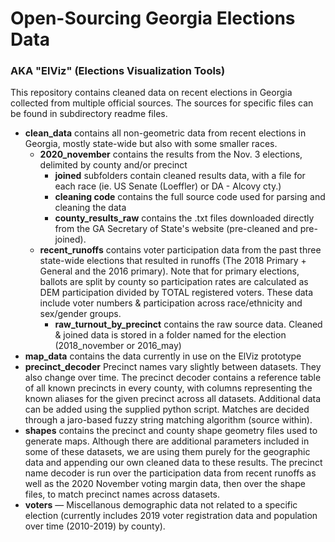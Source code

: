 # Open-Sourcing Georgia Elections Data
### AKA "ElViz" (Elections Visualization Tools)

This repository contains cleaned data on recent elections in Georgia collected from multiple official sources. The sources for specific files can be found in subdirectory readme files.


- **clean_data** contains all non-geometric data from recent elections in Georgia, mostly state-wide but also with some smaller races.
    - **2020_november** contains the results from the Nov. 3 elections, delimited by county and/or precinct 
        - **joined** subfolders contain cleaned results data, with a file for each race (ie. US Senate (Loeffler) or DA - Alcovy cty.)
        - **cleaning code** contains the full source code used for parsing and cleaning the data
        - **county_results_raw** contains the .txt files downloaded directly from the GA Secretary of State's website (pre-cleaned and pre-joined).
    - **recent_runoffs** contains voter participation data from the past three state-wide elections that resulted in runoffs (The 2018 Primary + General and the 2016 primary). Note that for primary elections, ballots are split by county so participation rates are calculated as DEM participation divided by TOTAL registered voters. These data include voter numbers & participation across race/ethnicity and sex/gender groups. 
        - **raw_turnout_by_precinct** contains the raw source data. Cleaned & joined data is stored in a folder named for the election (2018_november or 2016_may)
- **map_data** contains the data currently in use on the ElViz prototype
- **precinct_decoder** Precinct names vary slightly between datasets. They also change over time. The precinct decoder contains a reference table of all known precincts in every county, with columns representing the known aliases for the given precinct across all datasets. Additional data can be added using the supplied python script. Matches are decided through a jaro-based fuzzy string matching algorithm (source within).
- **shapes** contains the precinct and county shape geometry files used to generate maps. Although there are additional parameters included in some of these datasets, we are using them purely for the geographic data and appending our own cleaned data to these results. The precinct name decoder is run over the participation data from recent runoffs as well as the 2020 November voting margin data, then over the shape files, to match precinct names across datasets. 
- **voters** — Miscellanous demographic data not related to a specific election (currently includes 2019 voter registration data and population over time (2010-2019) by county).
